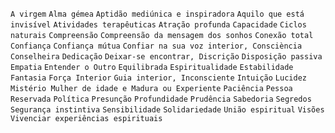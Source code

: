 `A virgem` `Alma gémea` `Aptidão mediúnica e inspiradora` `Aquilo que está
invisível` `Atividades terapêuticas` `Atração profunda` `Capacidade` `Ciclos
naturais` `Compreensão` `Compreensão da mensagem dos sonhos` `Conexão total`
`Confiança` `Confiança mútua` `Confiar na sua voz interior, Consciència`
`Conselheira` `Dedicação` `Deixar-se encontrar, Discrição` `Disposição
passiva` `Empatia` `Entender o Outro` `Equilibrada` `Espiritualidade`
`Estabilidade` `Fantasia` `Força Interior` `Guia interior, Inconsciente`
`Intuição` `Lucidez` `Mistério Mulher de idade e Madura ou Experiente`
`Paciência` `Pessoa Reservada` `Política` `Presunção` `Profundidade`
`Prudência` `Sabedoria` `Segredos` `Segurança instintiva` `Sensibilidade`
`Solidariedade` `União espiritual` `Visões` `Vivenciar experiências
espirituais`

